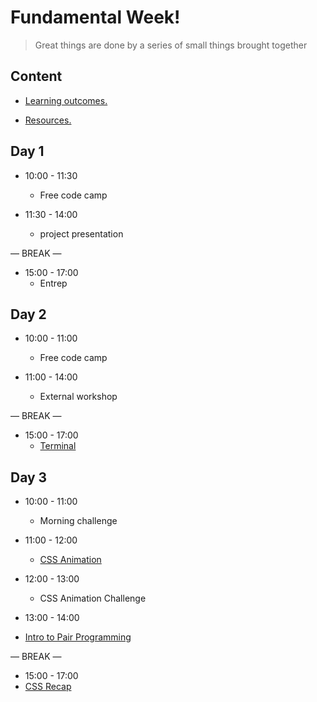 
# Fundamental Week!

> Great things are done by a series of small things brought together

  

## Content

  

- [Learning outcomes.](./learning-outcomes.md)

- [Resources.](./resources.md)

  

  

## Day 1

  

- 10:00 - 11:30
   - Free code camp 

 - 11:30 - 14:00
    - project presentation

— BREAK —

- 15:00 - 17:00
  - Entrep 



## Day 2
 
- 10:00 - 11:00
  - Free code camp

- 11:00 - 14:00
  -  External workshop

— BREAK —

 - 15:00 - 17:00
    - [Terminal](./Terminal.md)



## Day 3

- 10:00 - 11:00

  - Morning challenge 

- 11:00 - 12:00
  -  [CSS Animation](https://hackmd.io/@yosefanajjar/SJTXyi3gL)

- 12:00 - 13:00
  - CSS Animation Challenge

 - 13:00 - 14:00
  - [Intro to Pair Programming](https://blog.developer.atlassian.com/try-pair-programming/)

— BREAK —

 - 15:00 - 17:00
  - [CSS Recap](./cssRecap.md)
  






  






